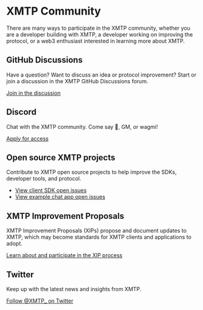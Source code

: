 # XMTP Community

There are many ways to participate in the XMTP community, whether you are a developer building with XMTP, a developer working on improving the protocol, or a web3 enthusiast interested in learning more about XMTP.

## GitHub Discussions

Have a question? Want to discuss an idea or protocol improvement? Start or join a discussion in the XMTP GitHub Discussions forum.

[Join in the discussion](https://github.com/orgs/xmtp/discussions)

## Discord

Chat with the XMTP community. Come say 👋, GM, or wagmi!

[Apply for access](https://xmtp.typeform.com/to/yojTJarb?utm_source=docs_home)

## Open source XMTP projects

Contribute to XMTP open source projects to help improve the SDKs, developer tools, and protocol.

* [View client SDK open issues](https://github.com/xmtp/xmtp-js/issues)
* [View example chat app open issues](https://github.com/xmtp/example-chat-react/issues)

## XMTP Improvement Proposals

XMTP Improvement Proposals (XIPs) propose and document updates to XMTP, which may become standards for XMTP clients and applications to adopt.

[Learn about and participate in the XIP process](https://github.com/xmtp/XIPs/blob/main/XIPs/xip-0-purpose-process.md)

## Twitter

Keep up with the latest news and insights from XMTP.

[Follow @XMTP_ on Twitter](https://twitter.com/xmtp_)
